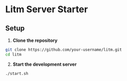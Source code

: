 # Litm Server Starter

## Setup

1. **Clone the repository**

```bash
git clone https://github.com/your-username/litm.git
cd litm
```

2. **Start the development server**

```bash
./start.sh
```
